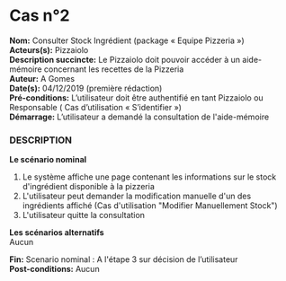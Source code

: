 # Cas  n°2

**Nom:** Consulter Stock Ingrédient (package « Equipe Pizzeria »)<br>
**Acteurs(s):** Pizzaiolo<br>
**Description succincte:** Le Pizzaiolo doit pouvoir accéder à un aide-mémoire concernant les recettes de la Pizzeria<br>
**Auteur:** A Gomes<br>
**Date(s):** 04/12/2019 (première rédaction)<br>
**Pré-conditions:** L’utilisateur doit être authentifié en tant Pizzaiolo ou Responsable ( Cas d’utilisation « S’identifier »)<br>
**Démarrage:** L’utilisateur a demandé la consultation de l'aide-mémoire<br>

### **DESCRIPTION**

**Le scénario nominal**<br>
1. Le système affiche une page contenant les informations sur le stock d'ingrédient disponible à la pizzeria
2. L'utilisateur peut demander la modification manuelle d'un des ingrédients affiché (Cas d'utilisation "Modifier Manuellement Stock")
3. L'utilisateur quitte la consultation

**Les scénarios alternatifs**<br>
Aucun

**Fin:** Scenario nominal : A l'étape 3 sur décision de l’utilisateur<br>
**Post-conditions:** Aucun